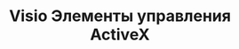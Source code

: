 ﻿---
title: Visio Элементы управления ActiveX
type: docs
weight: 250
url: /ru/net/visio-activex-controls/
---
